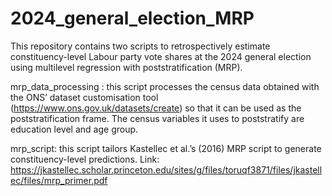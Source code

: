 # 2024_general_election_MRP

This repository contains two scripts to retrospectively estimate constituency-level Labour party vote shares at the 2024 general election using multilevel regression with poststratification (MRP). 

mrp_data_processing : this script processes the census data obtained with the ONS’ dataset customisation tool (https://www.ons.gov.uk/datasets/create) so that it can be used as the poststratification frame. The census variables it uses to poststratify are education level and age group. 

mrp_script: this script tailors Kastellec et al.’s (2016) MRP script to generate constituency-level predictions. Link: https://jkastellec.scholar.princeton.edu/sites/g/files/toruqf3871/files/jkastellec/files/mrp_primer.pdf
